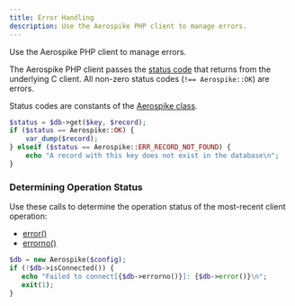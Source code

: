 ```yaml
---
title: Error Handling
description: Use the Aerospike PHP client to manage errors.
---
```


Use the Aerospike PHP client to manage errors.

The Aerospike PHP client passes the [status code](https://github.com/aerospike/aerospike-client-c/blob/master/src/include/aerospike/as_status.h) that returns from the underlying C client. All non-zero status codes (`!== Aerospike::OK`) are errors.

Status codes are constants of the [Aerospike class](https://github.com/aerospike/aerospike-client-php/blob/master/doc/aerospike.md).

```php
$status = $db->get($key, $record);
if ($status == Aerospike::OK) {
    var_dump($record);
} elseif ($status == Aerospike::ERR_RECORD_NOT_FOUND) {
    echo "A record with this key does not exist in the database\n";
}
```

### Determining Operation Status

Use these calls to determine the operation status of the most-recent client operation:

- [error()](https://github.com/aerospike/aerospike-client-php/blob/master/doc/aerospike_error.md)
- [errorno()](https://github.com/aerospike/aerospike-client-php/blob/master/doc/aerospike_errorno.md)

```php
$db = new Aerospike($config);
if (!$db->isConnected()) {
   echo "Failed to connect[{$db->errorno()}]: {$db->error()}\n";
   exit(1);
}
```

